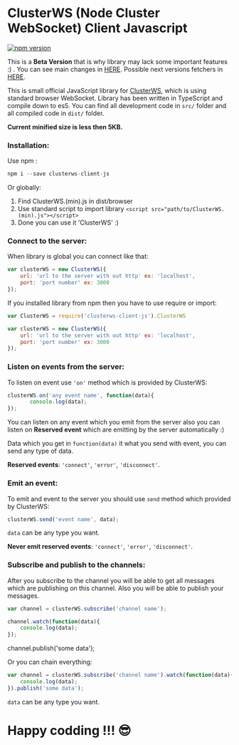# ClusterWS (Node Cluster WebSocket) Client Javascript

[![npm version](https://badge.fury.io/js/clusterws-client-js.svg)](https://badge.fury.io/js/clusterws-client-js)

This is a **Beta Version** that is why library may lack some important features :) . You can see main changes in [HERE](./information/CHANGELOG.md). Possible next versions fetchers in [HERE](./information/PLANS.md).

This is small official JavaScript library for [ClusterWS](https://github.com/goriunov/ClusterWS), which is using standard browser WebSocket.
Library has been written in TypeScript and compile down to es5. You can find all development code in `src/` folder  and all compiled code in `dist/` folder.

**Current minified size is less then 5KB.**

### Installation:

Use npm :

```js
npm i --save clusterws-client-js
```

Or globally:

1. Find ClusterWS.(min).js  in dist/browser
2. Use standard script to import library `<script src="path/to/ClusterWS.(min).js"></script>`
3. Done you can use it 'ClusterWS' :)


### Connect to the server:

When library is global you can connect like that:

```js
var clusterWS = new ClusterWS({
    url: 'url to the server with out http' ex: 'localhost',
    port: 'port number' ex: 3000
});
```

If you installed library from npm then you have to use require or import:

```js
var ClusterWS = require('clusterws-client-js').ClusterWS

var clusterWS = new ClusterWS({
    url: 'url to the server with out http' ex: 'localhost',
    port: 'port number' ex: 3000
});
```

### Listen on events from the server:

To listen on event use `'on'` method which is provided by ClusterWS:

```js
clusterWS.on('any event name', function(data){
       console.log(data);
});
```

You can listen on any event which you emit from the server also you can listen on **Reserved event** which are emitting by the server automatically :)

Data which you get in `function(data)` it what you send with event, you can send any type of data.

**Reserved events**: `'connect'`, `'error'`, `'disconnect'`.

### Emit an event:

To emit and event to the server you should use `send` method which provided by ClusterWS:

```js
clusterWS.send('event name', data);
```

`data` can be any type you want.

**Never emit reserved events**: `'connect'`, `'error'`, `'disconnect'`.

### Subscribe and publish to the channels:

After you subscribe to the channel you will be able to get all messages which are publishing on this channel. Also you will be able to publish your messages.

```js
var channel = clusterWS.subscribe('channel name');

channel.watch(function(data){
    console.log(data);
});
```

channel.publish('some data');

Or you can chain everything:

```js
var channel = clusterWS.subscribe('channel name').watch(function(data){
    console.log(data);
}).publish('some data');
```

`data` can be any type you want.


# Happy codding !!! :sunglasses:
